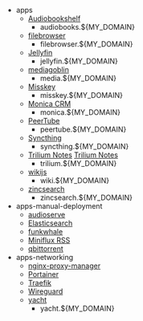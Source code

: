 * apps
	* [Audiobookshelf](../../../Software/List/Audiobookshelf.md)
		* audiobooks.${MY_DOMAIN}
	* [filebrowser](../../../Software/List/filebrowser.md)
		* filebrowser.${MY_DOMAIN}
	* [Jellyfin](../../../Software/List/Jellyfin.md) 
		* jellyfin.${MY_DOMAIN}
	* [mediagoblin](../../../Software/List/mediagoblin.md)
		* media.${MY_DOMAIN}
	* [Misskey](../../../Software/List/Misskey.md)
		* misskey.${MY_DOMAIN}
	* [Monica CRM](../../../Software/List/Monica%20CRM.md)
		* monica.${MY_DOMAIN}
	* [PeerTube](../../../Software/List/PeerTube.md)
		* peertube.${MY_DOMAIN}
	* [Syncthing](../../../Software/List/Syncthing.md)
		* syncthing.${MY_DOMAIN}
	* [Trilium Notes](../../../Software/List/Trilium%20Notes.md) [Trilium Notes](../../../Software/List/Trilium%20Notes.md)
		* trilium.${MY_DOMAIN}
	* [wikijs](../../../Software/List/wikijs.md)
		* wiki.${MY_DOMAIN}
	* [zincsearch](../../../Software/List/zincsearch.md)
		* zincsearch.${MY_DOMAIN}
* apps-manual-deployment
	* [audioserve](../../../Software/List/audioserve.md)
	* [Elasticsearch](../../../Software/List/Elasticsearch.md)
	* [funkwhale](../../../Software/List/funkwhale.md)
	* [Miniflux RSS](../../../Software/List/Miniflux%20RSS.md)
	* [qbittorrent](../../../Software/List/qbittorrent.md)
* apps-networking
	* [nginx-proxy-manager](../../../Software/List/nginx-proxy-manager.md) 
	* [Portainer](../../../Software/List/Portainer.md)
	* [Traefik](../../../Software/List/Traefik.md)
	* [Wireguard](../../../Software/List/Wireguard.md)
	* [yacht](../../../Software/List/yacht.md)
		* yacht.${MY_DOMAIN}